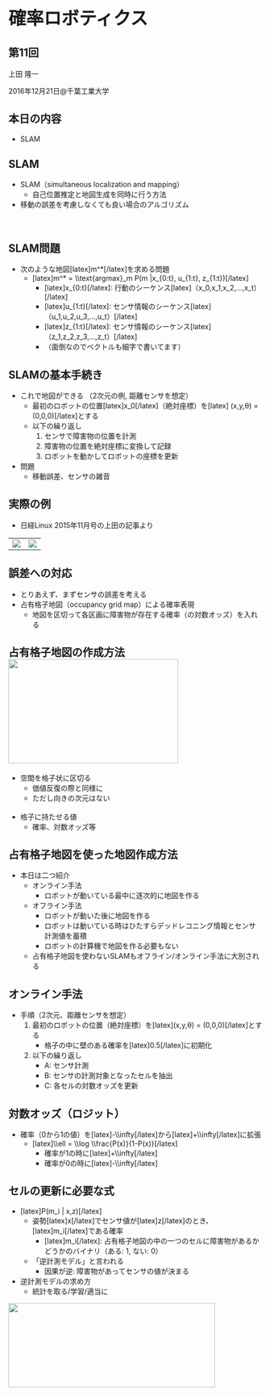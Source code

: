 <h1 style="font-size: 250%;">確率ロボティクス</h1>
<h2>第11回</h2>
上田 隆一

2016年12月21日\@千葉工業大学

<!--nextpage-->
<h2>本日の内容</h2>
<ul>
 	<li>SLAM</li>
</ul>
<!--nextpage-->
<h2>SLAM</h2>
<ul>
 	<li>SLAM（simultaneous localization and mapping）
<ul>
 	<li>自己位置推定と地図生成を同時に行う方法</li>
</ul>
</li>
 	<li>移動の誤差を考慮しなくても良い場合のアルゴリズム</li>
</ul>
&nbsp;

<!--nextpage-->
<h2>SLAM問題</h2>
<ul>
 	<li>次のような地図[latex]m^*[/latex]を求める問題
<ul>
 	<li>[latex]m^* = \\text{argmax}_m P(m |x_{0:t}, u_{1:t}, z_{1:t})[/latex]
<ul>
 	<li>[latex]x_{0:t}[/latex]: 行動のシーケンス[latex]（x_0,x_1,x_2,...,x_t）[/latex]</li>
 	<li>[latex]u_{1:t}[/latex]: センサ情報のシーケンス[latex]（u_1,u_2,u_3,...,u_t）[/latex]</li>
 	<li>[latex]z_{1:t}[/latex]: センサ情報のシーケンス[latex]（z_1,z_2,z_3,...,z_t）[/latex]</li>
 	<li>（面倒なのでベクトルも細字で書いてます）</li>
</ul>
</li>
</ul>
</li>
</ul>
<!--nextpage-->
<h2>SLAMの基本手続き</h2>
<ul>
 	<li>これで地図ができる （2次元の例, 距離センサを想定）
<ul>
 	<li>最初のロボットの位置[latex]x_0[/latex]（絶対座標）を[latex] (x,y,θ) = (0,0,0)[/latex]とする</li>
 	<li>以下の繰り返し
<ol>
 	<li>センサで障害物の位置を計測</li>
 	<li>障害物の位置を絶対座標に変換して記録</li>
 	<li>ロボットを動かしてロボットの座標を更新</li>
</ol>
</li>
</ul>
</li>
 	<li>問題
<ul>
 	<li>移動誤差、センサの雑音</li>
</ul>
</li>
</ul>
<!--nextpage-->
<h2>実際の例</h2>
<ul>
 	<li>日経Linux 2015年11月号の上田の記事より</li>
</ul>
<table>
<tbody>
<tr>
<td><a href="https://lab.ueda.asia/wp-content/uploads/2016/12/env.png"><img class="size-medium wp-image-2607 alignnone" src="https://lab.ueda.asia/wp-content/uploads/2016/12/env-300x223.png" /></a></td>
<td><img class=" wp-image-2608 alignnone" src="https://lab.ueda.asia/wp-content/uploads/2016/12/map-300x300.png" /></td>
</tr>
</tbody>
</table>
<!--nextpage-->
<h2>誤差への対応</h2>
<ul>
 	<li>とりあえず、まずセンサの誤差を考える</li>
 	<li>占有格子地図（occupancy grid map）による確率表現
<ul>
 	<li>地図を区切って各区画に障害物が存在する確率（の対数オッズ）を入れる</li>
</ul>
</li>
</ul>
<!--nextpage-->
<h2>占有格子地図の作成方法<a href="https://lab.ueda.asia/wp-content/uploads/2016/12/occ.png"><img class="wp-image-2613 alignright" src="https://lab.ueda.asia/wp-content/uploads/2016/12/occ-300x179.png" alt="" width="337" height="207" /></a></h2>
<ul>
 	<li>空間を格子状に区切る
<ul>
 	<li>価値反復の際と同様に</li>
 	<li>ただし向きの次元はない</li>
</ul>
</li>
 	<li style="color: white;"></li>
 	<li>格子に持たせる値
<ul>
 	<li>確率、対数オッズ等</li>
</ul>
</li>
</ul>
<!--nextpage-->
<h2>占有格子地図を使った地図作成方法</h2>
<ul>
 	<li>本日は二つ紹介
<ul>
 	<li>オンライン手法
<ul>
 	<li>ロボットが動いている最中に逐次的に地図を作る</li>
</ul>
</li>
 	<li>オフライン手法
<ul>
 	<li>ロボットが動いた後に地図を作る</li>
 	<li>ロボットは動いている時はひたすらデッドレコニング情報とセンサ計測値を蓄積</li>
 	<li>ロボットの計算機で地図を作る必要もない</li>
</ul>
</li>
 	<li>占有格子地図を使わないSLAMもオフライン/オンライン手法に大別される</li>
</ul>
</li>
</ul>
<!--nextpage-->
<h2>オンライン手法</h2>
<ul>
 	<li>手順（2次元、距離センサを想定）
<ol>
 	<li>最初のロボットの位置（絶対座標）を[latex](x,y,θ) = (0,0,0)[/latex]とする
<ul>
 	<li>格子の中に壁のある確率を[latex]0.5[/latex]に初期化</li>
</ul>
</li>
 	<li>以下の繰り返し
<ul>
 	<li>A: センサ計測</li>
 	<li>B: センサの計測対象となったセルを抽出</li>
 	<li>C: 各セルの対数オッズを更新</li>
</ul>
</li>
</ol>
</li>
</ul>
<!--nextpage-->
<h2>対数オッズ（ロジット）</h2>
<ul>
 	<li>確率（0から1の値）を[latex]-\\infty[/latex]から[latex]+\\infty[/latex]に拡張
<ul>
 	<li>[latex]\\ell = \\log \\frac{P(x)}{1-P(x)}[/latex]
<ul>
 	<li>確率が1の時に[latex]+\\infty[/latex]</li>
 	<li>確率が0の時に[latex]-\\infty[/latex]</li>
</ul>
</li>
</ul>
</li>
</ul>
<!--nextpage-->
<h2>セルの更新に必要な式</h2>
<ul>
 	<li>[latex]P(m_i | x,z)[/latex]
<ul>
 	<li>姿勢[latex]x[/latex]でセンサ値が[latex]z[/latex]のとき、[latex]m_i[/latex]である確率
<ul>
 	<li>[latex]m_i[/latex]: 占有格子地図の中の一つのセルに障害物があるかどうかのバイナリ（ある: 1, ない: 0）</li>
</ul>
</li>
 	<li>「逆計測モデル」と言われる
<ul>
 	<li>因果が逆: 障害物があってセンサの値が決まる</li>
</ul>
</li>
</ul>
</li>
 	<li>逆計測モデルの求め方
<ul>
 	<li>統計を取る/学習/適当に</li>
</ul>
</li>
</ul>
<a href="https://lab.ueda.asia/wp-content/uploads/2016/12/inv_model.png"><img class="wp-image-2629 alignnone" src="https://lab.ueda.asia/wp-content/uploads/2016/12/inv_model-300x117.png" alt="" width="410" height="167" /></a>

<!--nextpage-->

&nbsp;

&nbsp;

